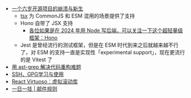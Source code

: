 - [一个六岁开源项目的崩溃与新生](https://diygod.cc/6-year-of-rsshub)
	- [tsx](https://github.com/privatenumber/tsx) 为 CommonJS 和 ESM 混用的场景提供了支持
	- Hono 自带了 JSX 支持
		- [各位如果是在 2024 年用 Node 写后端，可以关注一下这个超轻量级框架：Hono](https://twitter.com/vikingmute/status/1767005747156775214)
	- Jest 是曾经流行的测试框架，但是在 ESM 时代到来之后就越来越不行了，对 ESM 的支持一直是实现性「experimental support」，现在更流行的是 Vitest 了
- [用 ast-grep 解决代码重构难题](https://juejin.cn/post/7344571292354871359)
- [SSH、GPG学习与使用](https://chengpengzhao.com/2020-03-04-ssh-yu-gpg-de-xue-xi-yu-shi-yong/)
- [React Virtuoso：虚拟滚动库](https://virtuoso.dev/)
- [一日一技 | 邮件规则](https://sspai.com/post/68333)